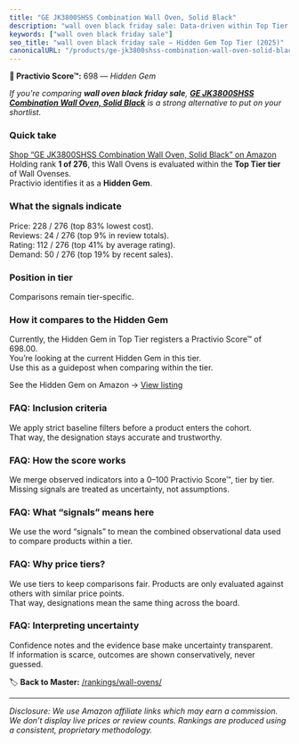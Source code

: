```yaml
---
title: "GE JK3800SHSS Combination Wall Oven, Solid Black"
description: "wall oven black friday sale: Data-driven within Top Tier ranking using the Practivio Score™. Positioned by quality, value, demand, findability, momentum."
keywords: ["wall oven black friday sale"]
seo_title: "wall oven black friday sale — Hidden Gem Top Tier (2025)"
canonicalURL: "/products/ge-jk3800shss-combination-wall-oven-solid-black-B00N45FU58/"
---
```


**💎 Practivio Score™:** 698 — _Hidden Gem_


*If you're comparing **wall oven black friday sale**, **[GE JK3800SHSS Combination Wall Oven, Solid Black](https://www.amazon.com/dp/B00N45FU58?tag=practivio-20)** is a strong alternative to put on your shortlist.*
### Quick take
[Shop “GE JK3800SHSS Combination Wall Oven, Solid Black” on Amazon](https://www.amazon.com/dp/B00N45FU58?tag=practivio-20)
Holding rank **1 of 276**, this Wall Ovens is evaluated within the **Top Tier tier** of Wall Ovenses.  
Practivio identifies it as a **Hidden Gem**.

### What the signals indicate
Price: 228 / 276 (top 83% lowest cost).  
Reviews: 24 / 276 (top 9% in review totals).  
Rating: 112 / 276 (top 41% by average rating).  
Demand: 50 / 276 (top 19% by recent sales).

### Position in tier
Comparisons remain tier-specific.

### How it compares to the Hidden Gem
Currently, the Hidden Gem in Top Tier registers a Practivio Score™ of 698.00.  
You’re looking at the current Hidden Gem in this tier.  
Use this as a guidepost when comparing within the tier.  

See the Hidden Gem on Amazon → [View listing](https://www.amazon.com/dp/B00N45FU58?tag=practivio-20)

### FAQ: Inclusion criteria
We apply strict baseline filters before a product enters the cohort.  
That way, the designation stays accurate and trustworthy.

### FAQ: How the score works
We merge observed indicators into a 0–100 Practivio Score™, tier by tier.  
Missing signals are treated as uncertainty, not assumptions.

### FAQ: What “signals” means here
We use the word “signals” to mean the combined observational data used to compare products within a tier.

### FAQ: Why price tiers?
We use tiers to keep comparisons fair. Products are only evaluated against others with similar price points.  
That way, designations mean the same thing across the board.

### FAQ: Interpreting uncertainty
Confidence notes and the evidence base make uncertainty transparent.  
If information is scarce, outcomes are shown conservatively, never guessed.


🏷️ **Back to Master:** [/rankings/wall-ovens/](/rankings/wall-ovens/)

---
_Disclosure: We use Amazon affiliate links which may earn a commission. We don’t display live prices or review counts. Rankings are produced using a consistent, proprietary methodology._
